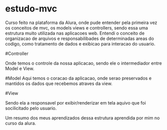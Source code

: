 # estudo-mvc

Curso feito na plataforma da Alura, onde pude entender pela primeira vez os conceitos de mvc, os models views e controllers,
sendo essa uma estrutura muito utilizada nas aplicacoes web. Entendi o conceito de organizacao de arquivos e responsabilibades de determinadas areas do codigo, como tratamento de dados e exibicao para interacao do usuario.

#Controller

Onde temos o controle da nossa aplicacao, sendo ele o intermediador entre Model e View.

#Model 
Aqui temos o coracao da aplicacao, onde serao preservados e mantidos os dados que recebemos atraves da view.

#View 

Sendo ela a responsavel por exibir/renderizar em tela aquivo que foi socilicitado pelo usuario.

Um resumo dos meus aprendizados dessa estrutura aprendida por mim no curso da alura.
